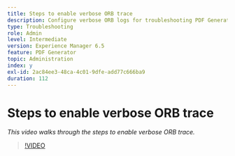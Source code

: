 ```yaml
---
title: Steps to enable verbose ORB trace
description: Configure verbose ORB logs for troubleshooting PDF Generator issues
type: Troubleshooting
role: Admin
level: Intermediate
version: Experience Manager 6.5
feature: PDF Generator
topic: Administration
index: y
exl-id: 2ac84ee3-48ca-4c01-9dfe-add77c666ba9
duration: 112
---
```

# Steps to enable verbose ORB trace

*This video walks through the steps to enable verbose ORB trace.*

>[!VIDEO](https://video.tv.adobe.com/v/335526?quality=12&learn=on)
